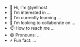 - 👋 Hi, I’m @yellhost
- 👀 I’m interested in ...
- 🌱 I’m currently learning ...
- 💞️ I’m looking to collaborate on ...
- 📫 How to reach me ...
- 😄 Pronouns: ...
- ⚡ Fun fact: ...

<!---
yellhost/yellhost is a ✨ special ✨ repository because its `README.md` (this file) appears on your GitHub profile.
You can click the Preview link to take a look at your changes.
--->
